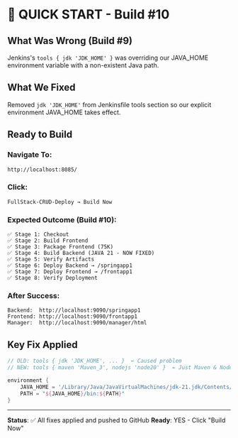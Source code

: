 # 🎯 QUICK START - Build #10

## What Was Wrong (Build #9)
Jenkins's `tools { jdk 'JDK_HOME' }` was overriding our JAVA_HOME environment variable with a non-existent Java path.

## What We Fixed
Removed `jdk 'JDK_HOME'` from Jenkinsfile tools section so our explicit environment JAVA_HOME takes effect.

## Ready to Build

### Navigate To:
```
http://localhost:8085/
```

### Click:
```
FullStack-CRUD-Deploy → Build Now
```

### Expected Outcome (Build #10):
```
✅ Stage 1: Checkout
✅ Stage 2: Build Frontend
✅ Stage 3: Package Frontend (75K)
✅ Stage 4: Build Backend (JAVA 21 - NOW FIXED)
✅ Stage 5: Verify Artifacts
✅ Stage 6: Deploy Backend → /springapp1
✅ Stage 7: Deploy Frontend → /frontapp1
✅ Stage 8: Verify Deployment
```

### After Success:
```
Backend:  http://localhost:9090/springapp1
Frontend: http://localhost:9090/frontapp1
Manager:  http://localhost:9090/manager/html
```

## Key Fix Applied
```groovy
// OLD: tools { jdk 'JDK_HOME', ... }  ← Caused problem
// NEW: tools { maven 'Maven_3', nodejs 'node20' }  ← Just Maven & Node

environment {
    JAVA_HOME = '/Library/Java/JavaVirtualMachines/jdk-21.jdk/Contents/Home'
    PATH = "${JAVA_HOME}/bin:${PATH}"
}
```

---
**Status**: ✅ All fixes applied and pushed to GitHub
**Ready**: YES - Click "Build Now"
